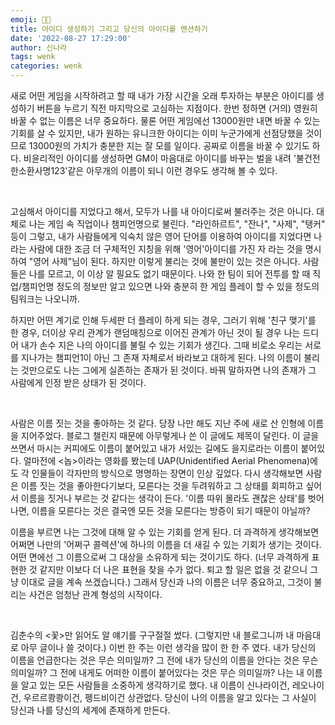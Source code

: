 ```yaml
---
emoji: 👩‍🦳
title: 아이디 생성하기 그리고 당신의 아이디를 멘션하기
date: '2022-08-27 17:29:00'
author: 신나라
tags: wenk
categories: wenk
---
```


새로 어떤 게임을 시작하려고 할 때 내가 가장 시간을 오래 투자하는 부분은 아이디를 생성하기 버튼을 누르기 직전 마지막으로 고심하는 지점이다. 한번 정하면 (거의) 영원히 바꿀 수 없는 이름은 너무 중요하다. 물론 어떤 게임에선 13000원만 내면 바꿀 수 있는 기회를 살 수 있지만, 내가 원하는 유니크한 아이디는 이미 누군가에게 선점당했을 것이므로 13000원의 가치가 충분한 지는 잘 모를 일이다. 공짜로 이름을 바꿀 수 있기도 하다. 비윤리적인 아이디를 생성하면 GM이 마음대로 아이디를 바꾸는 벌을 내려 '불건전한소환사명123'같은 아무개의 이름이 되니 이런 경우도 생각해 볼 수 있다.

​

고심해서 아이디를 지었다고 해서, 모두가 나를 내 아이디로써 불러주는 것은 아니다. 대체로 나는 게임 속 직업이나 챔피언명으로 불린다. "라인하르트", "잔나", "사제", "탱커" 등이 그렇고, 내가 사람들에게 익숙치 않은 영어 단어를 이용하여 아이디를 지었다면 나라는 사람에 대한 조금 더 구체적인 지칭을 위해 '영어'아이디를 가진 자 라는 것을 명시하여 "영어 사제"님이 된다. 하지만 이렇게 불리는 것에 불만이 있는 것은 아니다. 사람들은 나를 모르고, 이 이상 알 필요도 없기 때문이다. 나와 한 팀이 되어 전투를 할 때 직업/챔피언명 정도의 정보만 알고 있으면 나와 충분히 한 게임 플레이 할 수 있을 정도의 팀워크는 나오니까.

하지만 어떤 계기로 인해 두세판 더 플레이 하게 되는 경우, 그러기 위해 '친구 맺기'를 한 경우, 더이상 우리 관계가 랜덤매칭으로 이어진 관계가 아닌 것이 될 경우 나는 드디어 내가 손수 지은 나의 아이디를 불릴 수 있는 기회가 생긴다. 그때 비로소 우리는 서로를 지나가는 챔피언1이 아닌 그 존재 자체로서 바라보고 대하게 된다. 나의 이름이 불리는 것만으로도 나는 그에게 실존하는 존재가 된 것이다. 바꿔 말하자면 나의 존재가 그 사람에게 인정 받은 상태가 된 것이다.

​

사람은 이름 짓는 것을 좋아하는 것 같다. 당장 나만 해도 지난 주에 새로 산 인형에 이름을 지어주었다. 블로그 챌린지 때문에 아무렇게나 쓴 이 글에도 제목이 달린다. 이 글을 쓰면서 마시는 커피에도 이름이 붙어있고 내가 서있는 길에도 을지로라는 이름이 붙어있다. 얼마전에 <놉>이라는 영화를 봤는데 UAP(Unidentified Aerial Phenomena)에도 각 인물들이 각자만의 방식으로 명명하는 장면이 인상 깊었다. 다시 생각해보면 사람은 이름 짓는 것을 좋아한다기보다, 모른다는 것을 두려워하고 그 상태를 회피하고 싶어서 이름을 짓거나 부르는 것 같다는 생각이 든다. '이름 따위 몰라도 괜찮은 상태'를 벗어나면, 이름을 모른다는 것은 결국엔 모든 것을 모른다는 방증이 되기 때문이 아닐까?

이름을 부르면 나는 그것에 대해 알 수 있는 기회를 얻게 된다. 더 과격하게 생각해보면 어쩌면 나만의 '어쩌구 콜렉션'에 하나의 이름을 더 새길 수 있는 기회가 생기는 것이다. 어떤 면에선 그 이름으로써 그 대상을 소유하게 되는 것이기도 하다. (너무 과격하게 표현한 것 같지만 이보다 더 나은 표현을 찾을 수가 없다. 퇴고 할 일은 없을 것 같으니 그냥 이대로 글을 계속 쓰겠습니다.) 그래서 당신과 나의 이름은 너무 중요하고, 그것이 불리는 사건은 엄청난 관계 형성의 시작이다.

​

김춘수의 <꽃>만 읽어도 알 얘기를 구구절절 썼다. (그렇지만 내 블로그니까 내 마음대로 아무 글이나 쓸 것이다.) 이번 한 주는 이런 생각을 많이 한 한 주 였다. 내가 당신의 이름을 언급한다는 것은 무슨 의미일까? 그 전에 내가 당신의 이름을 안다는 것은 무슨 의미일까? 그 전에 내게도 어떠한 이름이 붙어있다는 것은 무슨 의미일까? 나는 내 이름을 알고 있는 모든 사람들을 소중하게 생각하기로 했다. 내 이름이 신나라이건, 레오나이건, 우르르쾅쾅이건, 펭드비이건 상관없다. 당신이 나의 이름을 알고 있다는 그 사실이 당신과 나를 당신의 세계에 존재하게 만든다.
